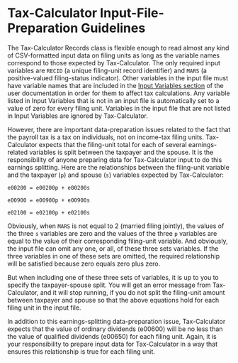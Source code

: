 # Tax-Calculator Input-File-Preparation Guidelines

The Tax-Calculator Records class is flexible enough to read almost any
kind of CSV-formatted input data on filing units as long as the
variable names correspond to those expected by Tax-Calculator.  The
only required input variables are `RECID` (a unique filing-unit record
identifier) and `MARS` (a positive-valued filing-status indicator).
Other variables in the input file must have variable names that are
included in the [Input Variables section](docs/index.html#input) of
the user documentation in order for them to affect tax calculations.
Any variable listed in Input Variables that is not in an input file is
automatically set to a value of zero for every filing unit.  Variables
in the input file that are not listed in Input Variables are ignored
by Tax-Calculator.

However, there are important data-preparation issues related to the
fact that the payroll tax is a tax on individuals, not on income-tax
filing units.  Tax-Calculator expects that the filing-unit total for
each of several earnings-related variables is split between the
taxpayer and the spouse.  It is the responsibility of anyone preparing
data for Tax-Calculator input to do this earnings splitting.  Here are
the relationships between the filing-unit variable and the taxpayer
(`p`) and spouse (`s`) variables expected by Tax-Calculator:

```
e00200 = e00200p + e00200s

e00900 = e00900p + e00900s

e02100 = e02100p + e02100s
```

Obviously, when `MARS` is not equal to 2 (married filing jointly), the
values of the three `s` variables are zero and the values of the three
`p` variables are equal to the value of their corresponding
filing-unit variable.  And obviously, the input file can omit any one,
or all, of these three sets variables.  If the three variables in one
of these sets are omitted, the required relationship will be satisfied
because zero equals zero plus zero.

But when including one of these three sets of variables, it is up to you
to specify the taxpayer-spouse split.  You will get an error message
from Tax-Calculator, and it will stop running, if you do not split the
filing-unit amount between taxpayer and spouse so that the above equations
hold for each filing unit in the input file.

In addition to this earnings-splitting data-preparation issue,
Tax-Calculator expects that the value of ordinary dividends (e00600)
will be no less than the value of qualified dividends (e00650) for
each filing unit.  Again, it is your responsibility to prepare input
data for Tax-Calculator in a way that ensures this relationship is
true for each filing unit.
